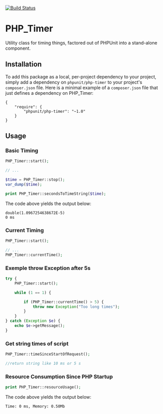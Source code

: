 [![Build Status](https://travis-ci.org/sebastianbergmann/php-timer.svg?branch=master)](https://travis-ci.org/sebastianbergmann/php-timer)

# PHP_Timer

Utility class for timing things, factored out of PHPUnit into a stand-alone component.

## Installation

To add this package as a local, per-project dependency to your project, simply add a dependency on `phpunit/php-timer` to your project's `composer.json` file. Here is a minimal example of a `composer.json` file that just defines a dependency on PHP_Timer:

    {
        "require": {
            "phpunit/php-timer": "~1.0"
        }
    }

## Usage

### Basic Timing

```php
PHP_Timer::start();

// ...

$time = PHP_Timer::stop();
var_dump($time);

print PHP_Timer::secondsToTimeString($time);
```

The code above yields the output below:

    double(1.0967254638672E-5)
    0 ms

### Current Timing

```php
PHP_Timer::start();

// ...
PHP_Timer::currentTime();
```

### Exemple throw Exception after 5s

```php
try {
    PHP_Timer::start();

    while (1 == 1) {

        if (PHP_Timer::currentTime() > 5) {
            throw new Exception("Too long times");
        }
    }
} catch (Exception $e) {
    echo $e->getMessage();
}
```

### Get string times of script

```php
PHP_Timer::timeSinceStartOfRequest();

//return string like 10 ms or 5 s
```

### Resource Consumption Since PHP Startup

```php
print PHP_Timer::resourceUsage();
```

The code above yields the output below:

    Time: 0 ms, Memory: 0.50Mb
